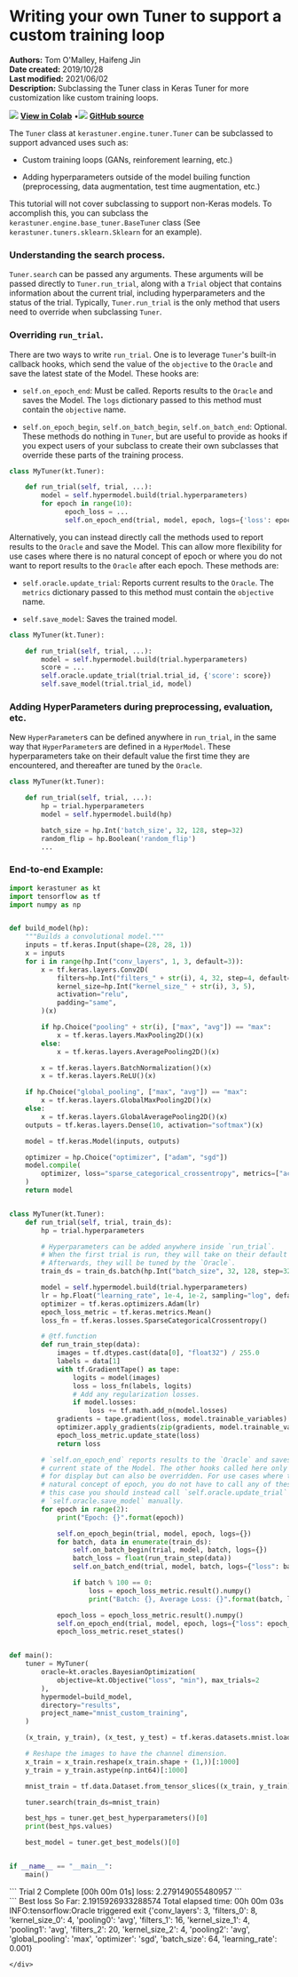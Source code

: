 # Writing your own Tuner to support a custom training loop

**Authors:** Tom O'Malley, Haifeng Jin<br>
**Date created:** 2019/10/28<br>
**Last modified:** 2021/06/02<br>
**Description:** Subclassing the Tuner class in Keras Tuner for more customization like custom training loops.


<img class="k-inline-icon" src="https://colab.research.google.com/img/colab_favicon.ico"/> [**View in Colab**](https://colab.research.google.com/github/keras-team/keras-io/blob/master/guides/ipynb/keras-tuner/custom_tuner.ipynb)  <span class="k-dot">•</span><img class="k-inline-icon" src="https://github.com/favicon.ico"/> [**GitHub source**](https://github.com/keras-team/keras-io/blob/master/guides/keras-tuner/custom_tuner.py)



The `Tuner` class at `kerastuner.engine.tuner.Tuner` can be subclassed to
support advanced uses such as:

- Custom training loops (GANs, reinforement learning, etc.)

- Adding hyperparameters outside of the model builing function (preprocessing,
data augmentation, test time augmentation, etc.)

This tutorial will not cover subclassing to support non-Keras models. To
accomplish this, you can subclass the `kerastuner.engine.base_tuner.BaseTuner`
class (See `kerastuner.tuners.sklearn.Sklearn` for an example).

### Understanding the search process.

`Tuner.search` can be passed any arguments. These arguments will be passed
directly to `Tuner.run_trial`, along with a `Trial` object that contains
information about the current trial, including hyperparameters and the status
of the trial. Typically, `Tuner.run_trial` is the only method that users need
to override when subclassing `Tuner`.

### Overriding `run_trial`.

There are two ways to write `run_trial`. One is to leverage `Tuner`'s built-in
callback hooks, which send the value of the `objective` to the `Oracle` and
save the latest state of the Model. These hooks are:

* `self.on_epoch_end`: Must be called. Reports results to the `Oracle` and
saves the Model. The `logs` dictionary passed to this method must contain the
`objective` name.

* `self.on_epoch_begin`, `self.on_batch_begin`, `self.on_batch_end`: Optional.
These methods do nothing in `Tuner`, but are useful to provide as hooks if you
expect users of your subclass to create their own subclasses that override
these parts of the training process.


```python
class MyTuner(kt.Tuner):

    def run_trial(self, trial, ...):
        model = self.hypermodel.build(trial.hyperparameters)
        for epoch in range(10):
              epoch_loss = ...
              self.on_epoch_end(trial, model, epoch, logs={'loss': epoch_loss})
```

Alternatively, you can instead directly call the methods used to report results
to the `Oracle` and save the Model. This can allow more flexibility for use
cases where there is no natural concept of epoch or where you do not want to
report results to the `Oracle` after each epoch. These methods are:

* `self.oracle.update_trial`: Reports current results to the `Oracle`. The
`metrics` dictionary passed to this method must contain the `objective` name.

* `self.save_model`: Saves the trained model.

```python
class MyTuner(kt.Tuner):

    def run_trial(self, trial, ...):
        model = self.hypermodel.build(trial.hyperparameters)
        score = ...
        self.oracle.update_trial(trial.trial_id, {'score': score})
        self.save_model(trial.trial_id, model)
```

### Adding HyperParameters during preprocessing, evaluation, etc.

New `HyperParameter`s can be defined anywhere in `run_trial`, in the same way
that `HyperParameter`s are defined in a `HyperModel`. These hyperparameters
take on their default value the first time they are encountered, and thereafter
are tuned by the `Oracle`.

```python
class MyTuner(kt.Tuner):

    def run_trial(self, trial, ...):
        hp = trial.hyperparameters
        model = self.hypermodel.build(hp)

        batch_size = hp.Int('batch_size', 32, 128, step=32)
        random_flip = hp.Boolean('random_flip')
        ...
```

### End-to-end Example:


```python
import kerastuner as kt
import tensorflow as tf
import numpy as np


def build_model(hp):
    """Builds a convolutional model."""
    inputs = tf.keras.Input(shape=(28, 28, 1))
    x = inputs
    for i in range(hp.Int("conv_layers", 1, 3, default=3)):
        x = tf.keras.layers.Conv2D(
            filters=hp.Int("filters_" + str(i), 4, 32, step=4, default=8),
            kernel_size=hp.Int("kernel_size_" + str(i), 3, 5),
            activation="relu",
            padding="same",
        )(x)

        if hp.Choice("pooling" + str(i), ["max", "avg"]) == "max":
            x = tf.keras.layers.MaxPooling2D()(x)
        else:
            x = tf.keras.layers.AveragePooling2D()(x)

        x = tf.keras.layers.BatchNormalization()(x)
        x = tf.keras.layers.ReLU()(x)

    if hp.Choice("global_pooling", ["max", "avg"]) == "max":
        x = tf.keras.layers.GlobalMaxPooling2D()(x)
    else:
        x = tf.keras.layers.GlobalAveragePooling2D()(x)
    outputs = tf.keras.layers.Dense(10, activation="softmax")(x)

    model = tf.keras.Model(inputs, outputs)

    optimizer = hp.Choice("optimizer", ["adam", "sgd"])
    model.compile(
        optimizer, loss="sparse_categorical_crossentropy", metrics=["accuracy"]
    )
    return model


class MyTuner(kt.Tuner):
    def run_trial(self, trial, train_ds):
        hp = trial.hyperparameters

        # Hyperparameters can be added anywhere inside `run_trial`.
        # When the first trial is run, they will take on their default values.
        # Afterwards, they will be tuned by the `Oracle`.
        train_ds = train_ds.batch(hp.Int("batch_size", 32, 128, step=32, default=64))

        model = self.hypermodel.build(trial.hyperparameters)
        lr = hp.Float("learning_rate", 1e-4, 1e-2, sampling="log", default=1e-3)
        optimizer = tf.keras.optimizers.Adam(lr)
        epoch_loss_metric = tf.keras.metrics.Mean()
        loss_fn = tf.keras.losses.SparseCategoricalCrossentropy()

        # @tf.function
        def run_train_step(data):
            images = tf.dtypes.cast(data[0], "float32") / 255.0
            labels = data[1]
            with tf.GradientTape() as tape:
                logits = model(images)
                loss = loss_fn(labels, logits)
                # Add any regularization losses.
                if model.losses:
                    loss += tf.math.add_n(model.losses)
            gradients = tape.gradient(loss, model.trainable_variables)
            optimizer.apply_gradients(zip(gradients, model.trainable_variables))
            epoch_loss_metric.update_state(loss)
            return loss

        # `self.on_epoch_end` reports results to the `Oracle` and saves the
        # current state of the Model. The other hooks called here only log values
        # for display but can also be overridden. For use cases where there is no
        # natural concept of epoch, you do not have to call any of these hooks. In
        # this case you should instead call `self.oracle.update_trial` and
        # `self.oracle.save_model` manually.
        for epoch in range(2):
            print("Epoch: {}".format(epoch))

            self.on_epoch_begin(trial, model, epoch, logs={})
            for batch, data in enumerate(train_ds):
                self.on_batch_begin(trial, model, batch, logs={})
                batch_loss = float(run_train_step(data))
                self.on_batch_end(trial, model, batch, logs={"loss": batch_loss})

                if batch % 100 == 0:
                    loss = epoch_loss_metric.result().numpy()
                    print("Batch: {}, Average Loss: {}".format(batch, loss))

            epoch_loss = epoch_loss_metric.result().numpy()
            self.on_epoch_end(trial, model, epoch, logs={"loss": epoch_loss})
            epoch_loss_metric.reset_states()


def main():
    tuner = MyTuner(
        oracle=kt.oracles.BayesianOptimization(
            objective=kt.Objective("loss", "min"), max_trials=2
        ),
        hypermodel=build_model,
        directory="results",
        project_name="mnist_custom_training",
    )

    (x_train, y_train), (x_test, y_test) = tf.keras.datasets.mnist.load_data()

    # Reshape the images to have the channel dimension.
    x_train = x_train.reshape(x_train.shape + (1,))[:1000]
    y_train = y_train.astype(np.int64)[:1000]

    mnist_train = tf.data.Dataset.from_tensor_slices((x_train, y_train))

    tuner.search(train_ds=mnist_train)

    best_hps = tuner.get_best_hyperparameters()[0]
    print(best_hps.values)

    best_model = tuner.get_best_models()[0]


if __name__ == "__main__":
    main()
```

<div class="k-default-codeblock">
```
Trial 2 Complete [00h 00m 01s]
loss: 2.279149055480957
```
</div>
    
<div class="k-default-codeblock">
```
Best loss So Far: 2.1915926933288574
Total elapsed time: 00h 00m 03s
INFO:tensorflow:Oracle triggered exit
{'conv_layers': 3, 'filters_0': 8, 'kernel_size_0': 4, 'pooling0': 'avg', 'filters_1': 16, 'kernel_size_1': 4, 'pooling1': 'avg', 'filters_2': 20, 'kernel_size_2': 4, 'pooling2': 'avg', 'global_pooling': 'max', 'optimizer': 'sgd', 'batch_size': 64, 'learning_rate': 0.001}

```
</div>
